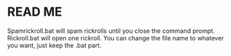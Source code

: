 # READ ME
 Spamrickroll.bat will spam rickrolls until you close the command prompt.
 Rickroll.bat will open one rickroll.
 You can change the file name to whatever you want, just keep the .bat part.
